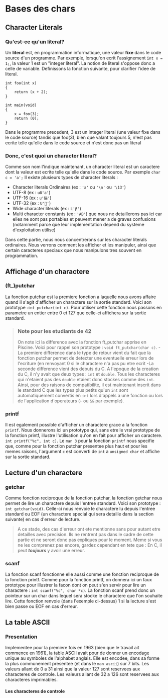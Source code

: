 
# Bases des chars

## Character Literals

### Qu'est-ce qu'un literal?

Un **literal** est, en programmation informatique, une valeur **fixe** dans le code source d'un programme.
Par exemple, lorsqu'on ecrit l'assignement `int x = 1;`, la valeur 1 est un "integer literal".
La notion de literal s'oppose donc a celle de variable. Definissons la fonction suivante, pour clarifier l'idee de literal.
```
int	foo(int x)
{
	return (x + 2);
}

int	main(void)
{
	x = foo(3);
	return (0);
}
```
Dans le programme precedent, 3 est un integer literal (une valeur fixe dans le code source) tandis que foo(3), bien que valant toujours 5, n'est pas ecrite telle qu'elle dans le code source et n'est donc pas un literal

### Donc, c'est quoi un character literal?

Comme son nom l'indique maintenant, un character literal est un caractere dont la valeur est ecrite telle qu'elle dans le code source. Par exemple `char c = 'a';`
Il existe plusieurs types de character literals :
- Character literals Ordinaires (ex : `'a'` ou `'\n'` ou `'\13'`)
- UTF-8 (ex : `u8'a'`)
- UTF-16 (ex : `u'猫'`)
- UTF-32 (ex : `U'🍌'`)
- Wide character literals (ex : `L'β'`)
- Multi character constants (ex : `'AB'`) que nous ne detaillerons pas ici car elles ne sont pas portables et peuvent mener a de graves confusions (notamment parce que leur implementation depend du systeme d'exploitation utilise)

Dans cette partie, nous nous concentrerons sur les character literals ordinaires. Nous verrons comment les afficher et les manipuler, ainsi que certain caracteres speciaux que nous manipulons tres souvent en programmation.

## Affichage d'un charactere

### (ft_)putchar

La fonction putchar est la premiere fonction a laquelle nous avons affaire quand il s'agit d'afficher un charactere sur la sortie standard.
Voici son prototype :`int putchar(int c)`. Pour utiliser cette fonction nous passons en parametre un entier entre 0 et 127 que celle-ci affichera sur la sortie standard.

> ### Note pour les etudiants de 42
> On note ici la difference avec la fonction ft_putchar apprise en Piscine. Voici pour rappel son prototype : `void ft_putchar(char c)`.
> -La premiere difference dans le type de retour vient du fait que la fonction putchar permet de detecter une eventuelle erreur lors de l'ecriture (en renvoyant 0 si le charactere n'a pas pu etre ecrit
> -La seconde difference vient des debuts du C. A l'epoque de la creation du C, il n'y avait que deux types : `int` et `double`.
> Tous les characteres qui n'etaient pas des `double` etaient donc stockes comme des `int`. Ainsi, pour des raisons de compatibilite, il est maintenant inscrit dans le standard C que les types plus petits qu'un `int` sont automatiquement convertis en `int` lors d'appels a une fonction ou lors de l'application d'operateurs (`+` ou `&&` par exemple).

### printf
Il est egalement possible d'afficher un charactere grace a la fonction `printf`. Nous donnerons ici un prototype qui, sans etre le vrai prototype de la fonction printf, illustre l'utilisation qu'on en fait pour afficher un caractere. `int printf("%c", int c)`.
Le `man 3` pour la fonction `printf` nous specifie que, comme pour la fonction putchar presentee plus haut et pour les memes raisons, l'argument `c` est converti de `int` a `unsigned char` et affiche sur la sortie standard.

## Lecture d'un charactere

### getchar

Comme fonction reciproque de la fonction putchar, la fonction getchar nous permet de lire un charactere depuis l'entree standard.
Voici son prototype : `int getchar(void)`. Celle-ci nous renvoie le charactere lu depuis l'entree standard ou EOF (un charactere special qui sera detaille dans la section suivante) en cas d'erreur de lecture.

> A ce stade, des cas d'erreur ont ete mentionne sans pour autant etre detailles avec precision. Ils ne rentrent pas dans le cadre de cette partie et ne seront donc pas expliques pour le moment.
> Meme si vous ne les comprenez pas encore, gardez cependant en tete que : En C, il peut ***toujours*** y avoir une erreur.

### scanf

La fonction scanf fonctionne elle aussi comme une fonction reciproque de la fonction printf.
Comme pour la fonction printf, on donnera ici un faux prototype pour illustrer la facon dont on peut s'en servir pour lire un charactere : `int scanf("%c", char *c)`. La fonction scanf prend donc un pointeur sur un char dans lequel sera stocke le charactere que l'on souhaite lire.
Cette fonction renvoie (dans l'exemple ci-dessus) 1 si la lecture s'est bien passe ou EOF en cas d'erreur.

## La table ASCII

### Presentation

Implementee pour la premiere fois en 1963 (bien que le travail ait commence en 1961), la table ASCII avait pour de donner un encodage unique au symboles de l'alphabet anglais. Elle est encodee, dans sa forme la plus communement presentee (et dans le `man ascii`) sur 7 bits.
Les valeurs allant de 0 a 31 ainsi que la valeur 127 sont reservees aux characteres de controle.
Les valeurs allant de 32 a 126 sont reservees aux characteres imprimables.

#### Les characteres de controle

